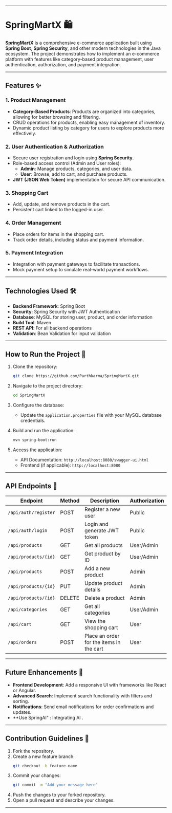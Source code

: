 

---

# SpringMartX 🛍️  
**SpringMartX** is a comprehensive e-commerce application built using **Spring Boot**, **Spring Security**, and other modern technologies in the Java ecosystem. The project demonstrates how to implement an e-commerce platform with features like category-based product management, user authentication, authorization, and payment integration.  

---

## Features ✨  
### 1. **Product Management**  
   - **Category-Based Products**: Products are organized into categories, allowing for better browsing and filtering.  
   - CRUD operations for products, enabling easy management of inventory.  
   - Dynamic product listing by category for users to explore products more effectively.  

### 2. **User Authentication & Authorization**  
   - Secure user registration and login using **Spring Security**.  
   - Role-based access control (Admin and User roles):  
     - **Admin**: Manage products, categories, and user data.  
     - **User**: Browse, add to cart, and purchase products.  
   - **JWT (JSON Web Token)** implementation for secure API communication.  

### 3. **Shopping Cart**  
   - Add, update, and remove products in the cart.  
   - Persistent cart linked to the logged-in user.  

### 4. **Order Management**  
   - Place orders for items in the shopping cart.  
   - Track order details, including status and payment information.  

### 5. **Payment Integration**  
   - Integration with payment gateways to facilitate transactions.  
   - Mock payment setup to simulate real-world payment workflows.  

---

## Technologies Used 🛠️  
- **Backend Framework**: Spring Boot  
- **Security**: Spring Security with JWT Authentication  
- **Database**: MySQL for storing user, product, and order information  
- **Build Tool**: Maven  
- **REST API**: For all backend operations  
- **Validation**: Bean Validation for input validation  

---

## How to Run the Project 🚀  
1. Clone the repository:  
   ```bash  
   git clone https://github.com/Parthkarma/SpringMartX.git  
   ```  

2. Navigate to the project directory:  
   ```bash  
   cd SpringMartX  
   ```  

3. Configure the database:  
   - Update the `application.properties` file with your MySQL database credentials.  

4. Build and run the application:  
   ```bash  
   mvn spring-boot:run  
   ```  

5. Access the application:  
   - API Documentation: `http://localhost:8080/swagger-ui.html`  
   - Frontend (if applicable): `http://localhost:8080`  

---

## API Endpoints 📡  
| Endpoint                  | Method | Description                                | Authorization |
|---------------------------|--------|--------------------------------------------|---------------|
| `/api/auth/register`      | POST   | Register a new user                        | Public        |
| `/api/auth/login`         | POST   | Login and generate JWT token               | Public        |
| `/api/products`           | GET    | Get all products                           | User/Admin    |
| `/api/products/{id}`      | GET    | Get product by ID                          | User/Admin    |
| `/api/products`           | POST   | Add a new product                          | Admin         |
| `/api/products/{id}`      | PUT    | Update product details                     | Admin         |
| `/api/products/{id}`      | DELETE | Delete a product                           | Admin         |
| `/api/categories`         | GET    | Get all categories                         | User/Admin    |
| `/api/cart`               | GET    | View the shopping cart                     | User          |
| `/api/orders`             | POST   | Place an order for the items in the cart   | User          |

---

## Future Enhancements 🔮  
- **Frontend Development**: Add a responsive UI with frameworks like React or Angular.  
- **Advanced Search**: Implement search functionality with filters and sorting.  
- **Notifications**: Send email notifications for order confirmations and updates.  
- **Use SpringAI" : Integrating AI  . 
---

## Contribution Guidelines 🤝  
1. Fork the repository.  
2. Create a new feature branch:  
   ```bash  
   git checkout -b feature-name  
   ```  
3. Commit your changes:  
   ```bash  
   git commit -m "Add your message here"  
   ```  
4. Push the changes to your forked repository.  
5. Open a pull request and describe your changes.  

---



